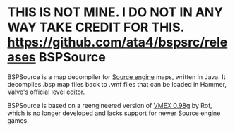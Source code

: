 THIS IS NOT MINE. I DO NOT IN ANY WAY TAKE CREDIT FOR THIS. https://github.com/ata4/bspsrc/releases
BSPSource
=========

BSPSource is a map decompiler for [Source engine](http://developer.valvesoftware.com/wiki/Source) maps, written in Java.
It decompiles .bsp map files back to .vmf files that can be loaded in Hammer, Valve's official level editor.

BSPSource is based on a reengineered version of [VMEX 0.98g](http://www.bagthorpe.org/bob/cofrdrbob/vmex.html) by Rof, which is no longer developed and lacks
support for newer Source engine games.
